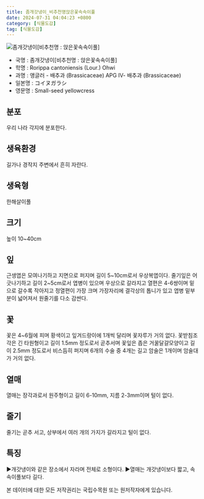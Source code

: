 ```yaml
---
title: 좀개갓냉이_비추천명앉은꽃속속이풀
date: 2024-07-31 04:04:23 +0800
category: [식물도감]
tag: [식물도감]
---
```




![좀개갓냉이[비추천명 : 앉은꽃속속이풀]](/fileUpload/plants/basic/Cruciferae/Rorippa/8571/8571_1_th2.jpg)
- 국명 : 좀개갓냉이[비추천명 : 앉은꽃속속이풀]
- 학명 : Rorippa cantoniensis (Lour.) Ohwi
- 과명 : 앵글러 - 배추과 (Brassicaceae) APG Ⅳ- 배추과 (Brassicaceae)
- 일본명 : コイヌガラシ
- 영문명 : Small-seed yellowcress


## 분포
우리 나라 각지에 분포한다.
## 생육환경
길가나 경작지 주변에서 흔히 자란다.
## 생육형
한해살이풀
## 크기
높이 10~40cm
## 잎
근생엽은 모여나기하고 지면으로 퍼지며 길이 5~10cm로서 우상복엽이다. 줄기잎은 어긋나기하고 길이 2~5cm로서 엽병이 있으며 우상으로 갈라지고 열편은 4-6쌍이며 밑으로 갈수록 작아지고 정열편이 가장 크며 가장자리에 결각상의 톱니가 있고 엽병 밑부분이 넓어져서 원줄기를 다소 감싼다.
## 꽃
꽃은 4~6월에 피며 황색이고 잎겨드랑이에 1개씩 달리며 꽃자루가 거의 없다. 꽃받침조각은 긴 타원형이고 길이 1.5mm 정도로서 곧추서며 꽃잎은 좁은 거꿀달걀모양이고 길이 2.5mm 정도로서 비스듬히 퍼지며 6개의 수술 중 4개는 길고 암술은 1개이며 암술대가 거의 없다.
## 열매
열매는 장각과로서 원주형이고 길이 6-10mm, 지름 2-3mm이며 털이 없다.
## 줄기
줄기는 곧추 서고, 상부에서 여러 개의 가지가 갈라지고 털이 없다.
## 특징
▶개갓냉이와 같은 장소에서 자라며 전체로 소형이다.▶열매는 개갓냉이보다 짧고, 속속이풀보다 길다.






본 데이터에 대한 모든 저작권리는 국립수목원 또는 원저작자에게 있습니다.
